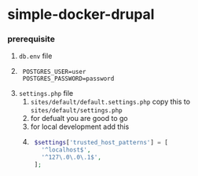 # simple-docker-drupal


### prerequisite 

1. `db.env` file
  1. ```
      POSTGRES_USER=user
      POSTGRES_PASSWORD=password
     ```
1. `settings.php` file 
    1. `sites/default/default.settings.php` copy this to `sites/default/settings.php`
      1. for defualt you are good to go
    1. for local development add this
      1. ```php
          $settings['trusted_host_patterns'] = [
            '^localhost$',
            '^127\.0\.0\.1$',
          ];
         ```
